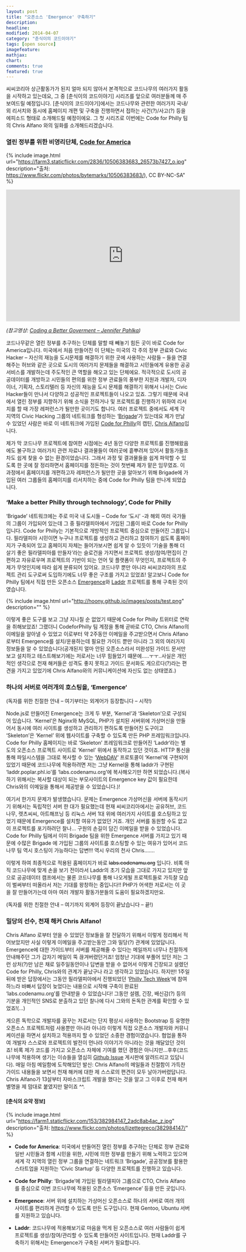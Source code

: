 ```yaml
---
layout: post
title: "오픈소스 'Emergence' 구축하기"
description:
headline:
modified: 2014-04-07
category: "춘식이의 코드이야기"
tags: [open source]
imagefeature:
mathjax:
chart:
comments: true
featured: true
---
```


씨씨코리아 상근활동가가 된지 얼마 되지 않아서 본격적으로 코드나무의 여러가지 활동을 시작하고 있는데요, 그 중 [춘식이의 코드이야기] 시리즈를 앞으로 여러분들께 매 주 보여드릴 예정입니다. [춘식이의 코드이야기]에서는 코드나무와 관련한 여러가지 국내/외 리서치와 동시에 홈페이지 개편 및 구축을 진행하면서 접하는 사건(?)/사고(?) 등을 에피소드 형태로 소개해드릴 예정이에요. 그 첫 시리즈로 이번에는 Code for Philly 팀의 Chris Alfano 와의 일화를 소개해드리겠습니다.

### 열린 정부를 위한 비영리단체, [Code for America](http://codeforamerica.org/)

{% include image.html url="https://farm3.staticflickr.com/2836/10506383683_26573b7427_o.jpg" description="출처: https://www.flickr.com/photos/bytemarks/10506383683/), CC BY-NC-SA" %}

<iframe class="video" src="https://embed-ssl.ted.com/talks/jennifer_pahlka_coding_a_better_government.html" width="640" height="360" align="middle" frameborder="0" scrolling="no" webkitAllowFullScreen mozallowfullscreen allowFullScreen></iframe>

*(참고영상: [Coding a Better Goverment – Jennifer Pahlka](http://www.ted.com/talks/jennifer_pahlka_coding_a_better_government))*

코드나무같은 열린 정부를 추구하는 단체를 말할 때 빼놓기 힘든 곳이 바로 Code for America입니다. 미국에서 처음 만들어진 이 단체는 미국의 각 주의 정부 관료와 Civic Hacker – 자신의 재능을 도시문제를 해결하기 위한 곳에 사용하는 사람들 – 들을 연결해주는 허브와 같은 곳으로 도시의 여러가지 문제들을 해결하고 시민들에게 유용한 공공서비스를 개발하는데 주도적인 큰 역할을 해오고 있는 단체에요. 적극적으로 도시의 공공데이터를 개방하고 시민들의 편의를 위한 정부 관료들의 풍부한 지원과 개발자, 디자이너, 기획자, 스토리텔러 등 자신의 재능을 도시 문제를 해결하기 위해서 나서는 Civic Hacker들이 만나서 다양하고 성공적인 프로젝트들이 나오고 있죠. 그렇기 때문에 국내에서 열린 정부를 지향하기 위해 소식을 전하거나 및 프로젝트를 진행하기 위하여 리서치를 할 때 가장 레퍼런스가 될만한 곳이기도 합니다. 여러 프로젝트 중에서도 세계 각 지역의 Civic Hacking 그룹의 네트워크를 형성하는 ‘[Brigade](http://codeforamerica.org/brigade/)‘가 있는데요 제가 만날 수 있었던 사람은 바로 이 네트워크에 가입된 [Code for Philly](http://codeforphilly.com/)의 캡틴, [Chris Alfano](http://www.meetup.com/Code-for-America-Philly/members/14053930/)입니다.

제가 막 코드나무 프로젝트에 참여한 시점에는 4년 동안 다양한 프로젝트를 진행해왔음에도 불구하고 여러가지 관련 자료나 결과물들이 여러곳에 흩뿌려져 있어서 활동가들조차도 쉽게 찾을 수 없는 환경이었습니다. 그래서 과정 및 결과물들을 쉽게 파악할 수 있도록 한 곳에 잘 정리하면서 홈페이지를 정돈하는 것이 첫번째 제가 맡은 임무였죠. 이 과정에서 홈페이지를 개편하고자 레퍼런스가 될만한 곳을 알아보기 위해 Brigade에 가입된 여러 그룹들의 홈페이지를 리서치하는 중에 Code for Philly 팀을 만나게 되었습니다.

### ‘Make a better Philly through technology’, Code for Philly

‘Brigade’ 네트워크에는 주로 미국 내 도시들 – Code for ‘도시’ -과 해외 여러 국가들의 그룹이 가입되어 있는데 그 중 필라델피아에서 가입된 그룹이 바로 Code for Philly입니다. Code for Philly는 기본적으로 개방적인 프로젝트 중심으로 만들어진 그룹입니다. 필라델피아 시민이면 누구나 프로젝트를 생성하고 관리하고 참여하기 쉽도록 홈페이지가 구축되어 있고 홈페이지 자체는 들어가보시면 쉽게 알 수 있듯이 ‘기술을 통해 더 살기 좋은 필라델피아를 만들자’라는 슬로건을 가지면서 프로젝트 생성/참여/편집이 간편하고 자유로우며 프로젝트의 기반이 되는 언어 및 플랫폼이 무엇인지, 프로젝트의 주제가 무엇인지에 따라 쉽게 분류되어 있어요. 코드나무 뿐만 아니라 씨씨코리아의 프로젝트 관리 도구로써 도입하기에도 너무 좋은 구조를 가지고 있었죠! 알고보니 Code for Philly 팀에서 직접 만든 오픈소스 [Emergence](http://emr.ge/)와 [Laddr](https://github.com/CfABrigadePhiladelphia/laddr) 프로젝트를 통해 구축된 것이였습니다.

{% include image.html url="http://hoony.github.io/images/posts/test.png" description="" %}

이렇게 좋은 도구를 보고 그냥 지나칠 순 없었기 때문에 Code for Philly 트위터로 연락을 취해보았죠! 그랬더니 CodeforPhilly 팀 계정을 통해 곧바로 CTO, Chris Alfano의 이메일을 알아낼 수 있었고 이로부터 약 2주동안 이메일을 주고받으면서 Chris Alfano로부터 Emergence를 설치/운용하는데 필요한 가이드 뿐만 아니라 그 외의 여러가지 정보들을 알 수 있었습니다(공개된지 얼마 안된 오픈소스라서 미완성된 가이드 문서만 보고 설치하고 테스트해보기에는 저로서는 너무 힘들었기 떄문에…..ㅜㅜ..사실은 개인적인 생각으로 천재 해커들은 성격도 좋지 못하고 가이드 문서화도 게으르다(?)라는 편견을 가지고 있었기에 Chris Alfano와의 커뮤니케이션에 자신도 없는 상태였죠.)

### 하나의 서버로 여러개의 호스팅을, ‘Emergence‘
(독자를 위한 친절한 안내 – 여기부터는 외계어가 등장합니다 – 시작!)

Node.js로 만들어진 Emergence는 크게 두 부분, ‘Kernel’과 ‘Skeleton’으로 구성되어 있습니다. ‘Kernel’은 Nginx와 MySQL, PHP가 설치된 서버위에 가상머신을 만들어서 동시에 여러 사이트를 생성하고 관리하기 편하도록 만들어진 도구이고 ‘Skeleton’은 ‘Kernel’ 위에 웹사이트를 구축할 수 있도록 만든  PHP  프레임워크입니다. Code for Philly 홈페이지는 바로 ‘Skeleton’ 프레임워크로 만들어진 ‘Laddr‘라는 별도의 오픈소스 프로젝트 사이트로 ‘Kernel’ 위에서 동작하고 있던 것이죠. HTTP 통신을 통해 파일시스템을 그대로 복사할 수 있는 ‘[WebDAV](https://en.wikipedia.org/wiki/Webdav)‘ 프로토콜이 ‘Kernel’에 구현되어 있었기 때문에 코드나무에 적용하려면 저는 그냥 Kernel을 통해 laddr가 구현된 ‘laddr.poplar.phl.io’를 ‘labs.codenamu.org’에 복사해오기만 하면 되었습니다.(복사하기 위해서는 복사할 대상이 되는 부모사이트의 Emergence key 값이 필요한데 Chris와의 이메일을 통해서 제공받을 수 있었습니다.)!

여기서 한가지 문제가 발생했습니다. 문제는 Emergence 가상머신을 서버에 동작시키기 위해서는 독립적인 서버 한 대가 필요했는데 현재 씨씨코리아에서는 공유허브, 코드나무, 렛츠씨씨, 아트해프닝 등 리눅스 서버 1대 위에 여러가지 사이트를 호스팅하고 있었기 때문에 Emergence를 설치할 여유가 없었던 거죠. 개인 서버를 동원할 수도 없고 이 프로젝트를 포기하려던 찰나… 구원의 손길이 담긴 이메일을 받을 수 있었습니다. Code for Philly 팀에서 이미 Brigade 팀을 위한 Emergence 서버를 가지고 있기 때문에 수많은 Brigade 에 가입된 그룹의 사이트를 호스팅할 수 있는 여유가 있어서 코드나무 팀 역시 호스팅이 가능하다는 답변!!! 역시 우리의 천사 Chris…….

이렇게 하여 최종적으로 적용된 홈페이지가 바로 <del>labs.codenamu.org</del> 입니다. 비록 아직 코드나무에 맞게 손을 보기 전이라서 Laddr의 초기 모습을 그대로 가지고 있지만 앞으로 공공데이터 캠프에서는 물론 코드나무를 통해 나오게될 프로젝트들로 가득찰 모습이 벌써부터 떠올라서 저는 기대를 왕창하는 중입니다!! PHP가 어색한 저로서는 이 곳을 잘 만들어가는데 아마 여러 개발자 활동가분들의 도움이 필요하겠지만요.

(독자를 위한 친절한 안내 – 여기까지 외계어 등장이 끝났습니다 – 끝!)

### 밀당의 선수, 천재 해커 Chris Alfano!

Chris Alfano 로부터 얻을 수 있었던 정보들을 잘 전달하기 위해서 이렇게 정리해서 적어보았지만 사실 이렇게 이메일을 주고받는동안 그와 밀당(?) 관계에 있었답니다. Emergence에 대한 가이드부터 서버를 제공해줄 수 있다는 메일까지 너무나 친절하게 안내해주던 그가 갑자기 메일이 뚝 끊겨버렸던거죠! 엄청난 기대에 부풀어 있던 저는 그런 상처(?)만 남은 채로 일주일동안이나 답변을 받을 수 없어서 이렇게 긴장되고 설렜던 Code for Philly, Chris와의 관계가 끝났구나 라고 생각하고 있었습니다. 하지만! 1주일 뒤에 받은 답장에서는 그동안 필라델피아에서 진행되었던 ‘[Philly Tech Week](http://2014.phillytechweek.com/)‘에 참여하느라 바빠서 답장이 늦었다는 내용으로 시작해 구축이 완료된 ‘labs.codenamu.org’를 안내받을 수 있었습니다! 그동안 설렘, 긴장, 배신감(?) 등의 기분을 개인적인 SNS로 분출하고 있던 찰나에 다시 그와의 돈독한 관계를 확인할 수 있었죠!(…)

게으른 독학으로 개발자를 꿈꾸는 저로서는 단지 평상시 사용하는 Bootstrap 등 유명한 오픈소스 프로젝트처럼 사용뿐만 아니라 아니라 이렇게 직접 오픈소스 개발자와 커뮤니케이션을 하면서 설치하고 적용까지 할 수 있었던 소중한 경험이였습니다. 협업을 통하여 개발자 스스로와 프로젝트의 발전이 먼나라 이야기가 아니라는 것을 깨달았던 것이죠! 비록 제가 코드를 가지고 오픈소스 자체에 기여를 했던 경험은 아니지만…후후(코드나무에 적용하며 생기는 이슈들을 열심히 [Github Issue](https://github.com/CfABrigadePhiladelphia/laddr/issues?state=open) 게시판에 알려드리고 있답니다). 매일 아침 메일함에 도착해있던 발신: Chris Alfano의 메일들과 친절함이 가득찬 가이드 내용들을 보면서 천재 해커에 대한 제 스스로의 편견이 모두 날아가버렸답니다. Chris Alfano가 13살부터 자바스크립트 개발을 했다는 것을 알고 그 이후로 천재 해커 별명을 제 맘대로 붙였지만 말이죠 ^^.

#### [춘식의 요약 정보]

{% include image.html url="https://farm1.staticflickr.com/153/382984147_2adc8ab4ac_z.jpg" description="출처: https://www.flickr.com/photos/lizettegreco/382984147/" %}

- **Code for America**: 미국에서 만들어진 열린 정부를 추구하는 단체로 정부 관료와 일반 시민들과 함께 시민을 위한, 시민에 의한 정부를 만들기 위해 노력하고 있으며 세계 각 지역의 열린 정부 그룹을 연결하는 네트워크 ‘Brigade’, 공공정보를 활용한 스타트업을 지원하는 ‘Civic Startup’ 등 다양한 프로젝트를 진행하고 있습니다.

- **Code for Philly**: ‘Brigade’에 가입된 필라델피아 그룹으로 CTO, Chris Alfano를 중심으로 이번 코드나무에 적용된 오픈소스 ‘Emergence’ 등을 만든 곳입니다.

- **Emergence**: 서버 위에 설치하는 가상머신 오픈소스로 하나의 서버로 여러 개의 사이트를 편리하게 관리할 수 있도록 만든 도구입니다. 현재 Gentoo, Ubuntu 서버를 지원하고 있습니다.

- **Laddr**: 코드나무에 적용해보기로 마음을 먹게 된 오픈소스로 여러 사람들이 쉽게 프로젝트를 생성/참여/관리할 수 있도록 만들어진 사이트입니다. 현재 Laddr를 구축하기 위해서는 Emergence가 구축된 서버가 필요합니다.
